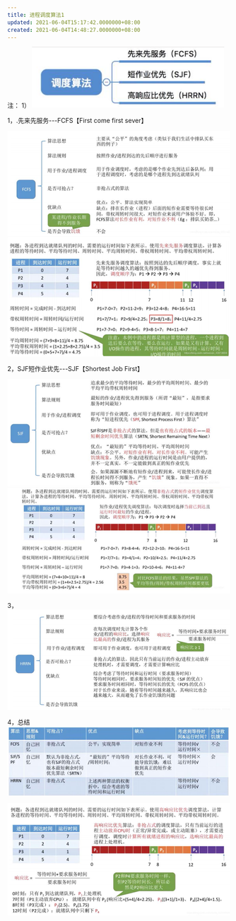 ```yaml
---
title: 进程调度算法1
updated: 2021-06-04T15:17:42.0000000+08:00
created: 2021-06-04T14:48:27.0000000+08:00
---
```


注：
1）
![image1](../../assets/6a6a04d7cce9415c8b0522ec62200849.png)

1，.先来先服务---FCFS【First come first sever】

![image2](assets\f525fb7be06d442589eb902c60624009.png)
![image3](assets\896986aa9dd347fa859bf0b6641e8be1.png)


2，SJF短作业优先---SJF【Shortest Job First】

![image4](assets\915476d52c304e2eb5f0db7ed6810d74.png)
![image5](assets\0aaf3487c3c54d3d889825c364258bb2.png)




3，
![image6](../../assets/6e2d5fc7f415466f91eb175bbd56eb87.png)

4，总结
![image7](../../assets/2fef9ab26bda4d0ca4ee934eb9b4c26a.png)

![image8](../../assets/c9d0ed47cc294fc2ae77628b69d07774.png)

